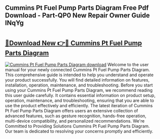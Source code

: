 ## Cummins Pt Fuel Pump Parts Diagram Free Pdf Download - Part-QP0 New Repair Owner Guide INqYg

# <h2><a href="http://dfovf1.blite.top/?on=Cummins+Pt+Fuel+Pump+Parts+Diagram">🔗Download New 👉🔴 Cummins Pt Fuel Pump Parts Diagram</a></h2>

[![Cummins Pt Fuel Pump Parts Diagram download](https://i.imgur.com/lujVjoI.png)](http://dfovf1.blite.top/?on=Cummins+Pt+Fuel+Pump+Parts+Diagram)
Welcome to the user manual for your newly connected Cummins Pt Fuel Pump Parts Diagram. This comprehensive guide is intended to help you understand and operate your product successfully. You will find detailed information on features, installation, operation, maintenance, and troubleshooting. Before you start using your Cummins Pt Fuel Pump Parts Diagram, we recommend reading this user guide carefully. It contains essential information on product setup, operation, maintenance, and troubleshooting, ensuring that you are able to use the product effectively and efficiently. The latest iteration of Cummins Pt Fuel Pump Parts Diagram offers users an extensive collection of advanced features, such as gesture recognition, hands-free operation, multi-device compatibility, and personalized recommendations. We're Committed to Providing Solutions Cummins Pt Fuel Pump Parts Diagram. Our team is dedicated to resolving your concerns promptly and efficiently.
